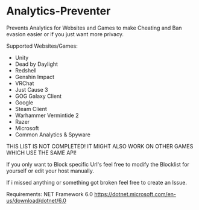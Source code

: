 # Analytics-Preventer
Prevents Analytics for Websites and Games to make Cheating and Ban evasion easier or if you just want more privacy.

Supported Websites/Games:
- Unity
- Dead by Daylight
- Redshell
- Genshin Impact
- VRChat
- Just Cause 3
- GOG Galaxy Client
- Google
- Steam Client
- Warhammer Vermintide 2
- Razer
- Microsoft
- Common Analytics & Spyware

THIS LIST IS NOT COMPLETED! IT MIGHT ALSO WORK ON OTHER GAMES WHICH USE THE SAME API!

If you only want to Block specific Url's feel free to modify the Blocklist for yourself or edit your host manually.

If i missed anything or something got broken feel free to create an Issue.


Requirements: NET Framework 6.0 https://dotnet.microsoft.com/en-us/download/dotnet/6.0
